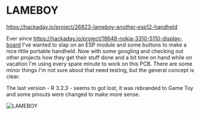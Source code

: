 # LAMEBOY
https://hackaday.io/project/26823-lameboy-another-esp12-handheld

Ever since https://hackaday.io/project/18648-nokia-3310-5110-display-board I've wanted to slap on an ESP module and some buttons to make a nice little portable handheld. Now with some googling and checking out other projects how they get their stuff done and a bit time on hand while on vacation I'm using every spare minute to work on this PCB. There are some minor things I'm not sure about that need testing, but the general concept is clear.

The last version - R 3.2.3 - seems to got lost, it was rebranded to Game Toy and some pinouts were changed to make more sense.

![LAMEBOY](https://raw.github.com/davedarko/LAMEBOY/master/Resources/img/lameboy.jpg)